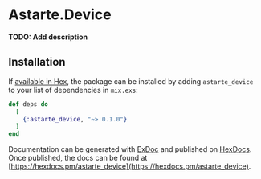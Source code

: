 # Astarte.Device

**TODO: Add description**

## Installation

If [available in Hex](https://hex.pm/docs/publish), the package can be installed
by adding `astarte_device` to your list of dependencies in `mix.exs`:

```elixir
def deps do
  [
    {:astarte_device, "~> 0.1.0"}
  ]
end
```

Documentation can be generated with [ExDoc](https://github.com/elixir-lang/ex_doc)
and published on [HexDocs](https://hexdocs.pm). Once published, the docs can
be found at [https://hexdocs.pm/astarte_device](https://hexdocs.pm/astarte_device).

